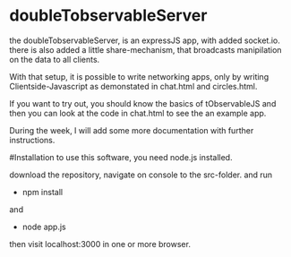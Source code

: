 doubleTobservableServer
=======================

the doubleTobservableServer, is an expressJS app, with added socket.io. there is also added a little share-mechanism, that broadcasts manipilation on the data to all clients.

With that setup, it is possible to write networking apps, only by writing Clientside-Javascript as demonstated in chat.html and circles.html.

If you want to try out, you should know the basics of tObservableJS and then you can look at the code in chat.html to see the an example app. 


During the week, I will add some more documentation with further instructions.

#Installation
to use this software, you need node.js installed. 

download the repository, navigate on console to the src-folder. and run
- npm install

and 

- node app.js

then visit localhost:3000 in one or more  browser.
